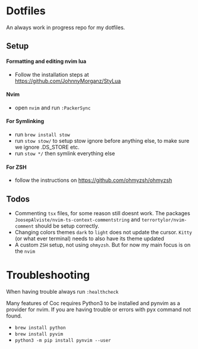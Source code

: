 # Dotfiles
An always work in progress repo for my dotfiles.

## Setup

#### Formatting and editing nvim lua
 - Follow the installation steps at https://github.com/JohnnyMorganz/StyLua

#### Nvim
- open `nvim` and run `:PackerSync`

#### For Symlinking
- run `brew install stow`
- run `stow stow/` to setup stow ignore before anything else, to make sure we ignore .DS_STORE etc.
- run `stow */` then symlink everything else

#### For ZSH
- follow the instructions on https://github.com/ohmyzsh/ohmyzsh

## Todos
- Commenting `tsx` files, for some reason still doesnt work. 
The packages `JoosepAlviste/nvim-ts-context-commentstring` and `terrortylor/nvim-comment` should be setup correctly. 
- Changing colors themes `dark` to `light` does not update the cursor. `Kitty` (or what ever terminal) needs to also have its theme updated
- A custom `ZSH` setup, not using `ohmyzsh`. But for now my main focus is on the `nvim`

# Troubleshooting
When having trouble always run `:healthcheck`

Many features of Coc requires Python3 to be installed and pynvim as a provider for nvim. 
If you are having trouble or errors with pyx command not found.
- `brew install python`
- `brew install pyvim` 
- `python3 -m pip install pynvim --user`


